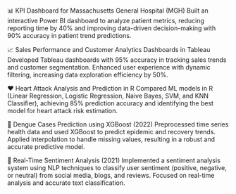 📊 KPI Dashboard for Massachusetts General Hospital (MGH)
Built an interactive Power BI dashboard to analyze patient metrics, reducing reporting time by 40% and improving data-driven decision-making with 90% accuracy in patient trend predictions.

📈 Sales Performance and Customer Analytics Dashboards in Tableau
Developed Tableau dashboards with 95% accuracy in tracking sales trends and customer segmentation. Enhanced user experience with dynamic filtering, increasing data exploration efficiency by 50%.

❤️ Heart Attack Analysis and Prediction in R
Compared ML models in R (Linear Regression, Logistic Regression, Naive Bayes, SVM, and KNN Classifier), achieving 85% prediction accuracy and identifying the best model for heart attack risk estimation.

🦟 Dengue Cases Prediction using XGBoost (2022)
Preprocessed time series health data and used XGBoost to predict epidemic and recovery trends. Applied interpolation to handle missing values, resulting in a robust and accurate predictive model.

💬 Real-Time Sentiment Analysis (2021)
Implemented a sentiment analysis system using NLP techniques to classify user sentiment (positive, negative, or neutral) from social media, blogs, and reviews. Focused on real-time analysis and accurate text classification.

